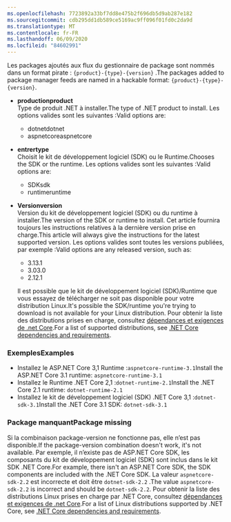 ```yaml
---
ms.openlocfilehash: 7723892a33bf7dd8e475b2f696db5d9ab287e182
ms.sourcegitcommit: cdb295dd1db589ce5169ac9ff096f01fd0c2da9d
ms.translationtype: MT
ms.contentlocale: fr-FR
ms.lasthandoff: 06/09/2020
ms.locfileid: "84602991"
---
```


<span data-ttu-id="20231-101">Les packages ajoutés aux flux du gestionnaire de package sont nommés dans un format pirate : `{product}-{type}-{version}` .</span><span class="sxs-lookup"><span data-stu-id="20231-101">The packages added to package manager feeds are named in a hackable format: `{product}-{type}-{version}`.</span></span>

- <span data-ttu-id="20231-102">**production**</span><span class="sxs-lookup"><span data-stu-id="20231-102">**product**</span></span>\
<span data-ttu-id="20231-103">Type de produit .NET à installer.</span><span class="sxs-lookup"><span data-stu-id="20231-103">The type of .NET product to install.</span></span> <span data-ttu-id="20231-104">Les options valides sont les suivantes :</span><span class="sxs-lookup"><span data-stu-id="20231-104">Valid options are:</span></span>

  - <span data-ttu-id="20231-105">dotnet</span><span class="sxs-lookup"><span data-stu-id="20231-105">dotnet</span></span>
  - <span data-ttu-id="20231-106">aspnetcore</span><span class="sxs-lookup"><span data-stu-id="20231-106">aspnetcore</span></span>

- <span data-ttu-id="20231-107">**entrer**</span><span class="sxs-lookup"><span data-stu-id="20231-107">**type**</span></span>\
<span data-ttu-id="20231-108">Choisit le kit de développement logiciel (SDK) ou le Runtime.</span><span class="sxs-lookup"><span data-stu-id="20231-108">Chooses the SDK or the runtime.</span></span> <span data-ttu-id="20231-109">Les options valides sont les suivantes :</span><span class="sxs-lookup"><span data-stu-id="20231-109">Valid options are:</span></span>

  - <span data-ttu-id="20231-110">SDK</span><span class="sxs-lookup"><span data-stu-id="20231-110">sdk</span></span>
  - <span data-ttu-id="20231-111">runtime</span><span class="sxs-lookup"><span data-stu-id="20231-111">runtime</span></span>

- <span data-ttu-id="20231-112">**Version**</span><span class="sxs-lookup"><span data-stu-id="20231-112">**version**</span></span>\
<span data-ttu-id="20231-113">Version du kit de développement logiciel (SDK) ou du runtime à installer.</span><span class="sxs-lookup"><span data-stu-id="20231-113">The version of the SDK or runtime to install.</span></span> <span data-ttu-id="20231-114">Cet article fournira toujours les instructions relatives à la dernière version prise en charge.</span><span class="sxs-lookup"><span data-stu-id="20231-114">This article will always give the instructions for the latest supported version.</span></span> <span data-ttu-id="20231-115">Les options valides sont toutes les versions publiées, par exemple :</span><span class="sxs-lookup"><span data-stu-id="20231-115">Valid options are any released version, such as:</span></span>

  - <span data-ttu-id="20231-116">3.1</span><span class="sxs-lookup"><span data-stu-id="20231-116">3.1</span></span>
  - <span data-ttu-id="20231-117">3.0</span><span class="sxs-lookup"><span data-stu-id="20231-117">3.0</span></span>
  - <span data-ttu-id="20231-118">2.1</span><span class="sxs-lookup"><span data-stu-id="20231-118">2.1</span></span>

  <span data-ttu-id="20231-119">Il est possible que le kit de développement logiciel (SDK)/Runtime que vous essayez de télécharger ne soit pas disponible pour votre distribution Linux.</span><span class="sxs-lookup"><span data-stu-id="20231-119">It's possible the SDK/runtime you're trying to download is not available for your Linux distribution.</span></span> <span data-ttu-id="20231-120">Pour obtenir la liste des distributions prises en charge, consultez [dépendances et exigences de .net Core](../linux.md).</span><span class="sxs-lookup"><span data-stu-id="20231-120">For a list of supported distributions, see [.NET Core dependencies and requirements](../linux.md).</span></span>

### <a name="examples"></a><span data-ttu-id="20231-121">Exemples</span><span class="sxs-lookup"><span data-stu-id="20231-121">Examples</span></span>

- <span data-ttu-id="20231-122">Installez le ASP.NET Core 3,1 Runtime :`aspnetcore-runtime-3.1`</span><span class="sxs-lookup"><span data-stu-id="20231-122">Install the ASP.NET Core 3.1 runtime: `aspnetcore-runtime-3.1`</span></span>
- <span data-ttu-id="20231-123">Installez le Runtime .NET Core 2,1 :`dotnet-runtime-2.1`</span><span class="sxs-lookup"><span data-stu-id="20231-123">Install the .NET Core 2.1 runtime: `dotnet-runtime-2.1`</span></span>
- <span data-ttu-id="20231-124">Installez le kit de développement logiciel (SDK) .NET Core 3,1 :`dotnet-sdk-3.1`</span><span class="sxs-lookup"><span data-stu-id="20231-124">Install the .NET Core 3.1 SDK: `dotnet-sdk-3.1`</span></span>

### <a name="package-missing"></a><span data-ttu-id="20231-125">Package manquant</span><span class="sxs-lookup"><span data-stu-id="20231-125">Package missing</span></span>

<span data-ttu-id="20231-126">Si la combinaison package-version ne fonctionne pas, elle n’est pas disponible.</span><span class="sxs-lookup"><span data-stu-id="20231-126">If the package-version combination doesn't work, it's not available.</span></span> <span data-ttu-id="20231-127">Par exemple, il n’existe pas de ASP.NET Core SDK, les composants du kit de développement logiciel (SDK) sont inclus dans le kit SDK .NET Core.</span><span class="sxs-lookup"><span data-stu-id="20231-127">For example, there isn't an ASP.NET Core SDK, the SDK components are included with the .NET Core SDK.</span></span> <span data-ttu-id="20231-128">La valeur `aspnetcore-sdk-2.2` est incorrecte et doit être `dotnet-sdk-2.2` .</span><span class="sxs-lookup"><span data-stu-id="20231-128">The value `aspnetcore-sdk-2.2` is incorrect and should be `dotnet-sdk-2.2`.</span></span> <span data-ttu-id="20231-129">Pour obtenir la liste des distributions Linux prises en charge par .NET Core, consultez [dépendances et exigences de .net Core](../linux.md).</span><span class="sxs-lookup"><span data-stu-id="20231-129">For a list of Linux distributions supported by .NET Core, see [.NET Core dependencies and requirements](../linux.md).</span></span>

